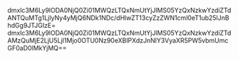 dmxlc3M6Ly9lODA0NjQ0Zi01MWQzLTQxNmUtYjJlMS05YzQxNzkwYzdiZTdANTQuMTg1LjIyNy4yMjQ6NDk1NDc/dHlwZT13cyZzZWN1cml0eT1ub25lJnBhdGg9JTJGIzE=
dmxlc3M6Ly9lODA0NjQ0Zi01MWQzLTQxNmUtYjJlMS05YzQxNzkwYzdiZTdAMzQuMjE2LjU5LjI1Mjo0OTU0Nz90eXBlPXdzJnNlY3VyaXR5PW5vbmUmcGF0aD0lMkYjMQ==
